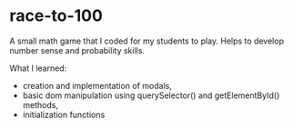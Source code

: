 # race-to-100
A small math game that I coded for my students to play. Helps to develop number sense and probability skills.

What I learned:
- creation and implementation of modals,
- basic dom manipulation using querySelector() and getElementById() methods,
- initialization functions
